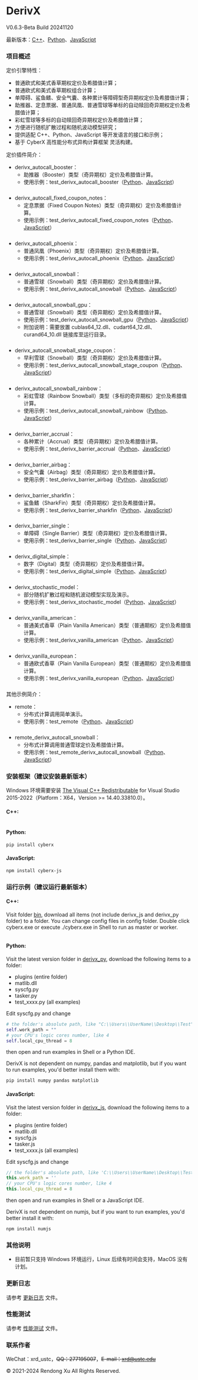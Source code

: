 # DerivX
V0.6.3-Beta Build 20241120

最新版本：[C++](https://github.com/universal-exchange/derivx/tree/main/exe/windows/bin)、[Python](https://github.com/universal-exchange/derivx/tree/main/exe/windows/bin/derivx_py/0.6.3)、[JavaScript](https://github.com/universal-exchange/derivx/tree/main/exe/windows/bin/derivx_js/0.6.3)

### 项目概述
定价引擎特性：
+ 普通欧式和美式香草期权定价及希腊值计算；
+ 普通欧式和美式香草期权组合计算；
+ 单障碍、鲨鱼鳍、安全气囊、各种累计等障碍型奇异期权定价及希腊值计算；
+ 助推器、定息票据、普通凤凰、普通雪球等单标的自动赎回奇异期权定价及希腊值计算；
+ 彩虹雪球等多标的自动赎回奇异期权定价及希腊值计算；
+ 方便进行随机扩散过程和随机波动模型研究；
+ 提供适配 C++、Python、JavaScript 等开发语言的接口和示例；
+ 基于 CyberX 高性能分布式异构计算框架 灵活构建。

定价插件简介：
+ derivx_autocall_booster：
  + 助推器（Booster）类型（奇异期权）定价及希腊值计算。
  + 使用示例：test_derivx_autocall_booster（[Python](https://github.com/universal-exchange/derivx/tree/main/exe/windows/bin/derivx_py/0.6.3/test_derivx_autocall_booster.py)、[JavaScript](https://github.com/universal-exchange/derivx/tree/main/exe/windows/bin/derivx_js/0.6.3/test_derivx_autocall_booster.js)）
###
+ derivx_autocall_fixed_coupon_notes：
  + 定息票据（Fixed Coupon Notes）类型（奇异期权）定价及希腊值计算。
  + 使用示例：test_derivx_autocall_fixed_coupon_notes（[Python](https://github.com/universal-exchange/derivx/tree/main/exe/windows/bin/derivx_py/0.6.3/test_derivx_autocall_fixed_coupon_notes.py)、[JavaScript](https://github.com/universal-exchange/derivx/tree/main/exe/windows/bin/derivx_js/0.6.3/test_derivx_autocall_fixed_coupon_notes.js)）
###
+ derivx_autocall_phoenix：
  + 普通凤凰（Phoenix）类型（奇异期权）定价及希腊值计算。
  + 使用示例：test_derivx_autocall_phoenix（[Python](https://github.com/universal-exchange/derivx/tree/main/exe/windows/bin/derivx_py/0.6.3/test_derivx_autocall_phoenix.py)、[JavaScript](https://github.com/universal-exchange/derivx/tree/main/exe/windows/bin/derivx_js/0.6.3/test_derivx_autocall_phoenix.js)）
###
+ derivx_autocall_snowball：
  + 普通雪球（Snowball）类型（奇异期权）定价及希腊值计算。
  + 使用示例：test_derivx_autocall_snowball（[Python](https://github.com/universal-exchange/derivx/tree/main/exe/windows/bin/derivx_py/0.6.3/test_derivx_autocall_snowball.py)、[JavaScript](https://github.com/universal-exchange/derivx/tree/main/exe/windows/bin/derivx_js/0.6.3/test_derivx_autocall_snowball.js)）
###
+ derivx_autocall_snowball_gpu：
  + 普通雪球（Snowball）类型（奇异期权）定价及希腊值计算。
  + 使用示例：test_derivx_autocall_snowball_gpu（[Python](https://github.com/universal-exchange/derivx/tree/main/exe/windows/bin/derivx_py/0.6.3/test_derivx_autocall_snowball_gpu.py)、[JavaScript](https://github.com/universal-exchange/derivx/tree/main/exe/windows/bin/derivx_js/0.6.3/test_derivx_autocall_snowball_gpu.js)）
  + 附加说明：需要放置 cublas64_12.dll、cudart64_12.dll、curand64_10.dll 链接库至运行目录。
###
+ derivx_autocall_snowball_stage_coupon：
  + 早利雪球（Snowball）类型（奇异期权）定价及希腊值计算。
  + 使用示例：test_derivx_autocall_snowball_stage_coupon（[Python](https://github.com/universal-exchange/derivx/tree/main/exe/windows/bin/derivx_py/0.6.3/test_derivx_autocall_snowball_stage_coupon.py)、[JavaScript](https://github.com/universal-exchange/derivx/tree/main/exe/windows/bin/derivx_js/0.6.3/test_derivx_autocall_snowball_stage_coupon.js)）
###
+ derivx_autocall_snowball_rainbow：
  + 彩虹雪球（Rainbow Snowball）类型（多标的奇异期权）定价及希腊值计算。
  + 使用示例：test_derivx_autocall_snowball_rainbow（[Python](https://github.com/universal-exchange/derivx/tree/main/exe/windows/bin/derivx_py/0.6.3/test_derivx_autocall_snowball_rainbow.py)、[JavaScript](https://github.com/universal-exchange/derivx/tree/main/exe/windows/bin/derivx_js/0.6.3/test_derivx_autocall_snowball_rainbow.js)）
###
+ derivx_barrier_accrual：
  + 各种累计（Accrual）类型（奇异期权）定价及希腊值计算。
  + 使用示例：test_derivx_barrier_accrual（[Python](https://github.com/universal-exchange/derivx/tree/main/exe/windows/bin/derivx_py/0.6.3/test_derivx_barrier_accrual.py)、[JavaScript](https://github.com/universal-exchange/derivx/tree/main/exe/windows/bin/derivx_js/0.6.3/test_derivx_barrier_accrual.js)）
###
+ derivx_barrier_airbag：
  + 安全气囊（Airbag）类型（奇异期权）定价及希腊值计算。
  + 使用示例：test_derivx_barrier_airbag（[Python](https://github.com/universal-exchange/derivx/tree/main/exe/windows/bin/derivx_py/0.6.3/test_derivx_barrier_airbag.py)、[JavaScript](https://github.com/universal-exchange/derivx/tree/main/exe/windows/bin/derivx_js/0.6.3/test_derivx_barrier_airbag.js)）
###
+ derivx_barrier_sharkfin：
  + 鲨鱼鳍（SharkFin）类型（奇异期权）定价及希腊值计算。
  + 使用示例：test_derivx_barrier_sharkfin（[Python](https://github.com/universal-exchange/derivx/tree/main/exe/windows/bin/derivx_py/0.6.3/test_derivx_barrier_sharkfin.py)、[JavaScript](https://github.com/universal-exchange/derivx/tree/main/exe/windows/bin/derivx_js/0.6.3/test_derivx_barrier_sharkfin.js)）
###
+ derivx_barrier_single：
  + 单障碍（Single Barrier）类型（奇异期权）定价及希腊值计算。
  + 使用示例：test_derivx_barrier_single（[Python](https://github.com/universal-exchange/derivx/tree/main/exe/windows/bin/derivx_py/0.6.3/test_derivx_barrier_single.py)、[JavaScript](https://github.com/universal-exchange/derivx/tree/main/exe/windows/bin/derivx_js/0.6.3/test_derivx_barrier_single.js)）
###
+ derivx_digital_simple：
  + 数字（Digital）类型（奇异期权）定价及希腊值计算。
  + 使用示例：test_derivx_digital_simple（[Python](https://github.com/universal-exchange/derivx/tree/main/exe/windows/bin/derivx_py/0.6.3/test_derivx_digital_simple.py)、[JavaScript](https://github.com/universal-exchange/derivx/tree/main/exe/windows/bin/derivx_js/0.6.3/test_derivx_digital_simple.js)）
###
+ derivx_stochastic_model：
  + 部分随机扩散过程和随机波动模型实现及演示。
  + 使用示例：test_derivx_stochastic_model（[Python](https://github.com/universal-exchange/derivx/tree/main/exe/windows/bin/derivx_py/0.6.3/test_derivx_stochastic_model.py)、[JavaScript](https://github.com/universal-exchange/derivx/tree/main/exe/windows/bin/derivx_js/0.6.3/test_derivx_stochastic_model.js)）
###
+ derivx_vanilla_american：
  + 普通美式香草（Plain Vanilla American）类型（普通期权）定价及希腊值计算。
  + 使用示例：test_derivx_vanilla_american（[Python](https://github.com/universal-exchange/derivx/tree/main/exe/windows/bin/derivx_py/0.6.3/test_derivx_vanilla_american.py)、[JavaScript](https://github.com/universal-exchange/derivx/tree/main/exe/windows/bin/derivx_js/0.6.3/test_derivx_vanilla_american.js)）
###
+ derivx_vanilla_european：
  + 普通欧式香草（Plain Vanilla European）类型（普通期权）定价及希腊值计算。
  + 使用示例：test_derivx_vanilla_european（[Python](https://github.com/universal-exchange/derivx/tree/main/exe/windows/bin/derivx_py/0.6.3/test_derivx_vanilla_european.py)、[JavaScript](https://github.com/universal-exchange/derivx/tree/main/exe/windows/bin/derivx_js/0.6.3/test_derivx_vanilla_european.js)）
###

其他示例简介：
+ remote：
  + 分布式计算调用简单演示。
  + 使用示例：test_remote（[Python](https://github.com/universal-exchange/derivx/tree/main/exe/windows/bin/derivx_py/0.6.3/test_remote.py)、[JavaScript](https://github.com/universal-exchange/derivx/tree/main/exe/windows/bin/derivx_js/0.6.3/test_remote.js)）
###
+ remote_derivx_autocall_snowball：
  + 分布式计算调用普通雪球定价及希腊值计算。
  + 使用示例：test_remote_derivx_autocall_snowball（[Python](https://github.com/universal-exchange/derivx/tree/main/exe/windows/bin/derivx_py/0.6.3/test_remote_derivx_autocall_snowball.py)、[JavaScript](https://github.com/universal-exchange/derivx/tree/main/exe/windows/bin/derivx_js/0.6.3/test_remote_derivx_autocall_snowball.js)）
###

### 安装框架（建议安装最新版本）
Windows 环境需要安装 [The Visual C++ Redistributable](https://learn.microsoft.com/en-us/cpp/windows/latest-supported-vc-redist?view=msvc-170) for Visual Studio 2015-2022（Platform：X64，Version >= 14.40.33810.0）。

#### C++:
```bash
```

#### Python:
```bash
pip install cyberx
```

#### JavaScript:
```bash
npm install cyberx-js
```

### 运行示例（建议运行最新版本）
#### C++:
Visit folder [bin](https://github.com/universal-exchange/derivx/tree/main/exe/windows/bin), download all items (not include derivx_js and derivx_py folder) to a folder.
You can change config files in config folder.
Double click cyberx.exe or execute ./cyberx.exe in Shell to run as master or worker.
```c++

```

#### Python:
Visit the latest version folder in [derivx_py](https://github.com/universal-exchange/derivx/tree/main/exe/windows/bin/derivx_py), download the following items to a folder:

+ plugins (entire folder)
+ matlib.dll
+ syscfg.py
+ tasker.py
+ test_xxxx.py (all examples)

Edit syscfg.py and change 
```python
# the folder's absolute path, like "C:\\Users\\UserName\\Desktop\\Test"
self.work_path = ""
# your CPU's logic cores number, like 4
self.local_cpu_thread = 8
```
then open and run examples in Shell or a Python IDE.

DerivX is not dependent on numpy, pandas and matplotlib, but if you want to run examples, you'd better install them with:
```bash
pip install numpy pandas matplotlib
```

#### JavaScript:
Visit the latest version folder in [derivx_js](https://github.com/universal-exchange/derivx/tree/main/exe/windows/bin/derivx_js), download the following items to a folder:

+ plugins (entire folder)
+ matlib.dll
+ syscfg.js
+ tasker.js
+ test_xxxx.js (all examples)

Edit syscfg.js and change 
```javascript
// the folder's absolute path, like 'C:\\Users\\UserName\\Desktop\\Test'
this.work_path = ''
// your CPU's logic cores number, like 4
this.local_cpu_thread = 8
```
then open and run examples in Shell or a JavaScript IDE.

DerivX is not dependent on numjs, but if you want to run examples, you'd better install it with:
```bash
npm install numjs
```

### 其他说明
+ 目前暂只支持 Windows 环境运行，Linux 后续有时间会支持，MacOS 没有计划。

### 更新日志
请参考 [更新日志](https://github.com/universal-exchange/derivx/blob/main/changes.txt) 文件。

### 性能测试
请参考 [性能测试](https://github.com/universal-exchange/derivx/blob/main/benchmark/benchmark_0.4.5.md) 文件。

### 联系作者
WeChat：xrd_ustc，~~QQ：277195007~~，~~E-mail：xrd@ustc.edu~~

© 2021-2024 Rendong Xu All Rights Reserved.
